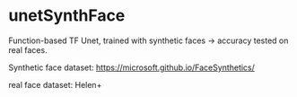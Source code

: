 # unetSynthFace
Function-based TF Unet, trained with synthetic faces -> accuracy tested on real faces.

Synthetic face dataset:
https://microsoft.github.io/FaceSynthetics/

real face dataset:
Helen+
